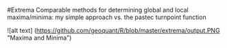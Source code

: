 #Extrema
Comparable methods for determining global and local maxima/minima: my simple approach vs. the pastec turnpoint function

![alt text] (https://github.com/geoquant/R/blob/master/extrema/output.PNG "Maxima and Minima")
